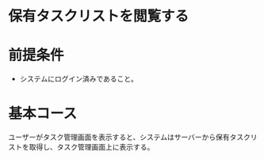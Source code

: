 # 保有タスクリストを閲覧する

# 前提条件

- システムにログイン済みであること。

# 基本コース

ユーザーがタスク管理画面を表示すると、システムはサーバーから保有タスクリストを取得し、タスク管理画面上に表示する。

